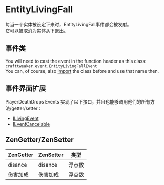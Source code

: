 # EntityLivingFall

每当一个实体被设定下来时，EntityLivingFall事件都会被发射。  
它可以被取消为实体从下退出。

## 事件类

You will need to cast the event in the function header as this class:  
`crafttweaker.event.EntityLivingFallEvent`  
You can, of course, also [import](/AdvancedFunctions/Import/) the class before and use that name then.

## 事件界面扩展

PlayerDeathDrops Events 实现了以下接口，并且也能够调用他们的所有方法/getter/setter：

- [ILivingEvent](/Vanilla/Events/Events/ILivingEvent/)
- [IEventCancelable](/Vanilla/Events/Events/IEventCancelable/)

## ZenGetter/ZenSetter

| ZenGetter | ZenSetter | 类型  |
| --------- | --------- | --- |
| disance   | disance   | 浮点数 |
| 伤害加成      | 伤害加成      | 浮点数 |